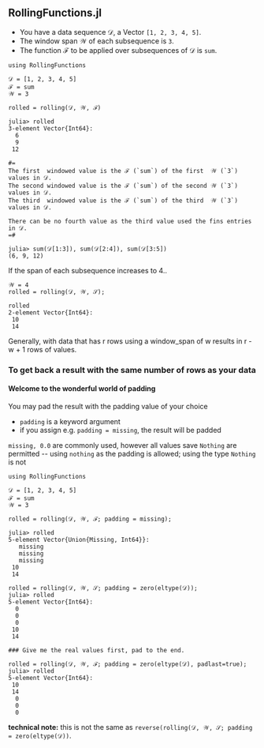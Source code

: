 ## RollingFunctions.jl

- You have a data sequence 𝒟, a Vector `[1, 2, 3, 4, 5]`.
- The window span 𝒲 of each subsequence is `3`.
- The function ℱ to be applied over subsequences of 𝒟 is `sum`.

```
using RollingFunctions

𝒟 = [1, 2, 3, 4, 5]
ℱ = sum
𝒲 = 3

rolled = rolling(𝒟, 𝒲, ℱ)
```
```
julia> rolled
3-element Vector{Int64}:
  6
  9
 12

#=
The first  windowed value is the ℱ (`sum`) of the first  𝒲 (`3`) values in 𝒟.
The second windowed value is the ℱ (`sum`) of the second 𝒲 (`3`) values in 𝒟.
The third  windowed value is the ℱ (`sum`) of the third  𝒲 (`3`) values in 𝒟.

There can be no fourth value as the third value used the fins entries in 𝒟.
=#

julia> sum(𝒟[1:3]), sum(𝒟[2:4]), sum(𝒟[3:5])
(6, 9, 12)
```

If the span of each subsequence increases to 4..
```
𝒲 = 4
rolled = rolling(𝒟, 𝒲, 𝒮);

rolled
2-element Vector{Int64}:
 10
 14
```
Generally, with data that has r rows using a window_span of w results in r - w + 1 rows of values.


### To get back a result with the same number of rows as your data

#### Welcome to the wonderful world of padding

You may pad the result with the padding value of your choice
- `padding` is a keyword argument
- if you assign e.g. `padding = missing`, the result will be padded

`missing, 0.0` are commonly used, however all values save `Nothing` are permitted
   -- using `nothing` as the padding is allowed; using the type `Nothing` is not

```
using RollingFunctions

𝒟 = [1, 2, 3, 4, 5]
ℱ = sum
𝒲 = 3

rolled = rolling(𝒟, 𝒲, ℱ; padding = missing);

julia> rolled
5-element Vector{Union{Missing, Int64}}:
   missing
   missing
   missing
 10
 14
 
rolled = rolling(𝒟, 𝒲, 𝒮; padding = zero(eltype(𝒟));
julia> rolled
5-element Vector{Int64}:
  0
  0
  0
 10
 14
```
```
### Give me the real values first, pad to the end.

rolled = rolling(𝒟, 𝒲, ℱ; padding = zero(eltype(𝒟), padlast=true);
julia> rolled
5-element Vector{Int64}:
 10
 14
  0
  0
  0
```

**technical note:** this is not the same as `reverse(rolling(𝒟, 𝒲, 𝒮; padding = zero(eltype(𝒟))`.

